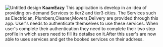 ![Untitled design](https://github.com/devlopAndroid/KaamEazy/assets/96105594/08f11911-a1cc-4956-bc5c-b0ce01b25796)
**KaamEazy**
This application is develop in an idea of providing on-demand Services to tier2 and tier3 cities. The Services such as Electrician, Plumbers,Cleaner,Movers,Delivery are provided through this app. User's needs to authenticate themselves to use these services. When user's complete their authentication they need to complete their two step profile in which users need to fill its detailse on it.After this user's are now able to uses services and get the booked services on their address.
